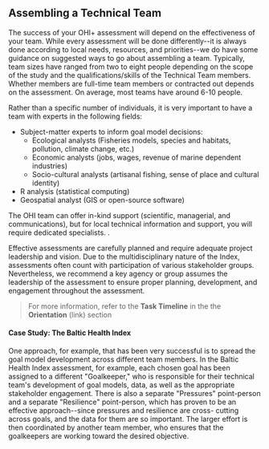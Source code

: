 ## Assembling a Technical Team

The success of your OHI+ assessment will depend on the effectiveness of your team. While every assessment will be done differently--it is always done according to local needs, resources, and priorities--we do have some guidance on suggested ways to go about assembling a team. Typically, team sizes have ranged from two to eight people depending on the scope of the study and the qualifications/skills of the Technical Team members. Whether members are full-time team members or contracted out depends on the assessment.  On average, most teams have around 6-10 people.

Rather than a specific number of individuals, it is very important to have a team with experts in the following fields:

* Subject-matter experts to inform goal model decisions:
  * Ecological analysts (Fisheries models, species and habitats, pollution, climate change, etc.)
  * Economic analysts (jobs, wages, revenue of marine dependent industries)
  * Socio-cultural analysts (artisanal fishing, sense of place and cultural identity)
* R analysis (statistical computing)
* Geospatial analyst (GIS or open-source software)

<!---Julie adds short job descriptions--->

The OHI team can offer in-kind support (scientific, managerial, and communications), but for local technical information and support, you will require dedicated specialists. <!---From FAQ, ECU workshop 2015--->.

Effective assessments are carefully planned and require adequate project leadership and vision. Due to the multidisciplinary nature of the Index, assessments often count with participation of various stakeholder groups. Nevertheless, we recommend a key agency or group assumes the leadership of the assessment to ensure proper planning, development, and engagement throughout the assessment.

> For more information, refer to the **Task Timeline** in the the **Orientation** (link) section

#### Case Study: The Baltic Health Index

One approach, for example, that has been very successful is to spread the goal model development across different team members. In the Baltic Health Index assessment, for example, each chosen goal has been assigned to a different "Goalkeeper," who is responsible for their technical team's development of goal models, data, as well as the appropriate stakeholder engagement. There is also a separate "Pressures" point-person and a separate "Resilience" point-person, which has proven to be an effective approach--since pressures and resilience are cross- cutting across goals, and the data for them are so important. The larger effort is then coordinated by another team member, who ensures that the goalkeepers are working toward the desired objective.
